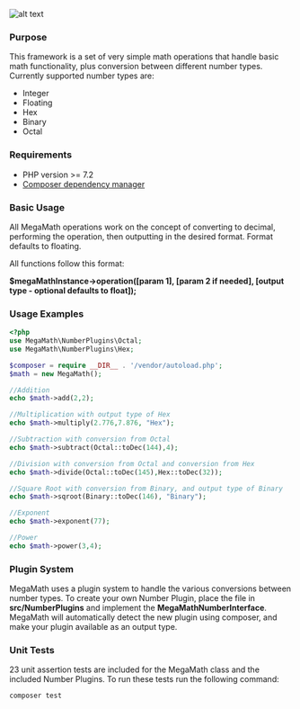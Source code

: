 ![alt text](https://repository-images.githubusercontent.com/207891140/86a50000-d4aa-11e9-9d6d-b2fa580c7a87 "Logo Title Text 1")

### Purpose
This framework is a set of very simple math operations that handle basic math functionality, plus conversion between different number types.  Currently supported number types are:
- Integer
- Floating
- Hex
- Binary
- Octal

### Requirements
- PHP version >= 7.2
- [Composer dependency manager](https://getcomposer.org/)

### Basic Usage
All MegaMath operations work on the concept of converting to decimal, performing the operation, then outputting in the desired format. Format defaults to floating.

All functions follow this format:

**$megaMathInstance->operation([param 1], [param 2 if needed], [output type - optional defaults to float]);** 


### Usage Examples
```php
<?php
use MegaMath\NumberPlugins\Octal;
use MegaMath\NumberPlugins\Hex;

$composer = require __DIR__ . '/vendor/autoload.php';
$math = new MegaMath();

//Addition
echo $math->add(2,2);

//Multiplication with output type of Hex
echo $math->multiply(2.776,7.876, "Hex");

//Subtraction with conversion from Octal
echo $math->subtract(Octal::toDec(144),4);

//Division with conversion from Octal and conversion from Hex
echo $math->divide(Octal::toDec(145),Hex::toDec(32));

//Square Root with conversion from Binary, and output type of Binary
echo $math->sqroot(Binary::toDec(146), "Binary");

//Exponent
echo $math->exponent(77);

//Power
echo $math->power(3,4);


```

### Plugin System
MegaMath uses a plugin system to handle the various conversions between number types. To create your own Number Plugin, place the file in **src/NumberPlugins** and implement the **MegaMathNumberInterface**. MegaMath will automatically detect the new plugin using composer, and make your plugin available as an output type.

### Unit Tests
23 unit assertion tests are included for the MegaMath class and the included Number Plugins. To run these tests run the following command:
```
composer test
```

